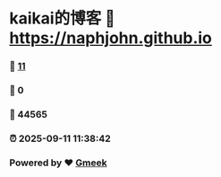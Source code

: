 # kaikai的博客 :link: https://naphjohn.github.io 
### :page_facing_up: [11](https://naphjohn.github.io/tag.html) 
### :speech_balloon: 0 
### :hibiscus: 44565 
### :alarm_clock: 2025-09-11 11:38:42 
### Powered by :heart: [Gmeek](https://github.com/Meekdai/Gmeek)
